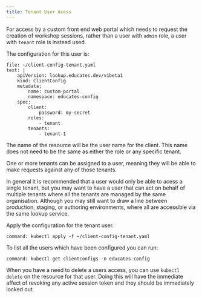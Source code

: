 ```yaml
---
title: Tenant User Acess
---
```


For access by a custom front end web portal which needs to request the creation
of workshop sessions, rather than a user with `admin` role, a user with `tenant`
role is instead used.

The configuration for this user is:

```editor:append-lines-to-file
file: ~/client-config-tenant.yaml
text: |
    apiVersion: lookup.educates.dev/v1beta1
    kind: ClientConfig
    metadata:
        name: custom-portal
        namespace: educates-config
    spec:
        client:
            password: my-secret
        roles:
            - tenant
        tenants:
            - tenant-1
```

The name of the resource will be the user name for the client. This name does
not need to be the same as either the role or any specific tenant.

One or more tenants can be assigned to a user, meaning they will be able to make
requests against any of those tenants.

In general it is recommended that a user would only be able to acess a single
tenant, but you may want to have a user that can act on behalf of multiple
tenants where all the tenants are managed by the same organisation. Although you
may still want to draw a line between production, staging, or authoring
environments, where all are accessible via the same lookup service.

Apply the configuration for the tenant user.

```terminal:execute
command: kubectl apply -f ~/client-config-tenant.yaml
```

To list all the users which have been configured you can run:

```terminal:execute
command: kubectl get clientconfigs -n educates-config
```

When you have a need to delete a users access, you can use `kubectl delete`
on the resource for that user. Doing this will have the immediate affect of
revoking any active session token and they should be immediately locked out.
